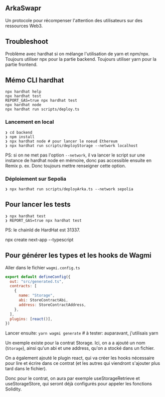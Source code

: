 ## ArkaSwapr

Un protocole pour récompenser l'attention des utilisateurs sur des ressources Web3.

## Troubleshoot

Problème avec hardhat si on mélange l'utilisation de yarn et npm/npx.
Toujours utiliser npx pour la partie backend.
Toujours utiliser yarn pour la partie frontend.

## Mémo CLI hardhat

```shell
npx hardhat help
npx hardhat test
REPORT_GAS=true npx hardhat test
npx hardhat node
npx hardhat run scripts/deploy.ts
```
### Lancement en local

```shell
❯ cd backend
❯ npm install
❯ npx hardhat node # pour lancer le noeud Ethereum
❯ npx hardhat run scripts/deployStorage --network localhost
```

PS: si on ne met pas l'option `--network`, il va lancer le script sur une instance de hardhat node en mémoire, donc pas accessible ensuite en Remix p. ex. Donc toujours mettre renseigner cette option.

### Déploiement sur Sepolia

```shell
❯ npx hardhat run scripts/deployArka.ts --network sepolia
```

## Pour lancer les tests

```shell
❯ npx hardhat test
❯ REPORT_GAS=true npx hardhat test
```

PS: le chainId de HardHat est 31337.


npx create next-app --typescript

## Pour générer les types et les hooks de Wagmi

Aller dans le fichier `wagmi.config.ts`

```js
export default defineConfig({
  out: "src/generated.ts",
  contracts: [
    {
      name: "Storage",
      abi: StoreContractAbi,
      address: StoreContractAddress,
    },
  ],
  plugins: [react()],
})
```

Lancer ensuite: `yarn wagmi generate` # à tester: auparavant, j'utilisais yarn

Un exemple existe pour la contrat Storage.
Ici, on a a ajouté un nom (`Storage`), ainsi qu'un abi et une address, qu'on a stocké dans un fichier.

On a également ajouté le plugin react, qui va créer les hooks nécessaire pour lire et écrire dans ce contrat (et les autres qui viendront s'ajouter plus tard dans le fichier).

Donc pour le contrat, on aura par exemple useStorageRetrieve et useStorageStore, qui seront déjà configurés pour appeler les fonctions Solidity.